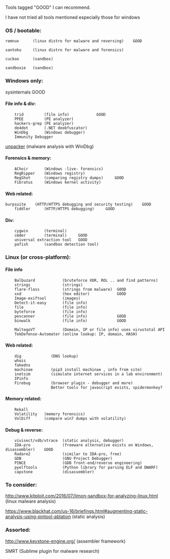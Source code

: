 Tools tagged "GOOD" I can recommend.

I have not tried all tools mentioned
    especially those for windows

### OS / bootable:
    remnux		(linux distro for malware and reversing)    GOOD
  
    santoku     (linux distro for malware and forensics)
    
    cuckoo		(sandbox)
    
    sandboxie	(sandbox)


### Windows only:
sysinternals                GOOD
    
#### File info & div:
        trid         (file info)            GOOD
        PPEE         (PE analyzer)
        hackers-grep (PE analyzer)
        de4dot       (.NET deobfuscator)
        WinDbg       (Windows debugger)
        Immunity Debugger
[unpacker](https://github.com/malwaremusings/unpacker/)    (malware analysis with WinDbg) 

#### Forensics & memory: 
        AChoir       (Windows -live- forensics)
        RegRipper    (Windows registry)
        RegShot      (comparing registry dumps)     GOOD
        Fibratus     (Windows kernel activity)
    
#### Web related:
	burpsuite    (HTTP/HTTPS debugging and security testing)    GOOD
        fiddler      (HTTP/HTTPS debugging)     GOOD
#### Div:
        cygwin	     (terminal)
        cmder        (terminal)     GOOD
        universal extraction tool   GOOD
        pafish       (sandbox detection tool)
	

### Linux (or cross-platform):

#### File info
        Balbuzard       	 (bruteforce XOR, ROL .. and find patterns)
        strings         	 (strings)
        flare-floss     	 (strings from malware)  GOOD
        xxd		        	 (hex editor)            GOOD
        Image-exiftool  	 (images)
        Detect-it-easy  	 (file info)
        file            	 (file info)
        byteforce       	 (file info)
        pescanner       	 (file info)             GOOD
        binwalk        		 (file info)             GOOD

        MaltegoVT       	 (Domain, IP or file info) uses virustotal API
        TekDefense-Automater (online lookup: IP, domain, HASH)
   
#### Web related: 
        dig             (DNS lookup)    
        whois               
        fakedns
        machinae        (pip3 install machinae , info from site)
        inetsim         (simulate internet services in a lab environment)
        IPinfo
        Firebug         (browser plugin - debugger and more)
                        Better tools for javascript exists, spidermonkey?
#### Memory related:
        Rekall
        Volatility   (memory forensics)
        VolDiff      (compare win7 dumps with volatility)
        
#### Debug & reverse:
        vivisect/vdb/vtrace  (static analysis, debugger)
        IDA-pro              (freeware alternative exists on Windows, disassembler)    GOOD
        Radare2              (similar to IDA-pro, free)
        GDB                  (GNU Project Debugger)
        PINCE                (GDB front-end/reverse engineering)	
        pyelftools           (Python library for parsing ELF and DWARF)	
        capstone 			 (disassembler) 


### To consider:
http://www.kitploit.com/2016/07/limon-sandbox-for-analyzing-linux.html 		(linux malware analysis)
	
https://www.blackhat.com/us-16/briefings.html#augmenting-static-analysis-using-pintool-ablation		(static analysis)
	
### Assorted:
http://www.keystone-engine.org/		(assembler framework)
  
SMRT            (Sublime plugin for malware research)
